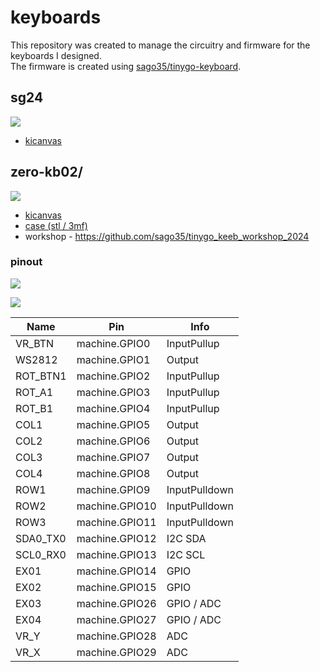 # keyboards

This repository was created to manage the circuitry and firmware for the keyboards I designed.  
The firmware is created using [sago35/tinygo-keyboard](https://github.com/sago35/tinygo-keyboard).  

## sg24

![](./images/sg24.jpg)

* [kicanvas](https://kicanvas.org/?github=https%3A%2F%2Fgithub.com%2Fsago35%2Fkeyboards%2Ftree%2Fmain%2Fsg24%2Fsg24)

## zero-kb02/

![](./images/zero-kb02.jpg)

* [kicanvas](https://kicanvas.org/?github=https%3A%2F%2Fgithub.com%2Fsago35%2Fkeyboards%2Ftree%2Fmain%2Fzero-kb02%2Fzero-kb02)
* [case (stl / 3mf)](./zero-kb02/stl/)
* workshop - https://github.com/sago35/tinygo_keeb_workshop_2024

### pinout

![](./images/pinout01.jpg)

![](./images/pinout02.png)

| Name      | Pin            | Info
|-----------|----------------|------
| VR\_BTN   | machine.GPIO0  | InputPullup
| WS2812    | machine.GPIO1  | Output
| ROT\_BTN1 | machine.GPIO2  | InputPullup
| ROT\_A1   | machine.GPIO3  | InputPullup
| ROT\_B1   | machine.GPIO4  | InputPullup
| COL1      | machine.GPIO5  | Output
| COL2      | machine.GPIO6  | Output
| COL3      | machine.GPIO7  | Output
| COL4      | machine.GPIO8  | Output
| ROW1      | machine.GPIO9  | InputPulldown
| ROW2      | machine.GPIO10 | InputPulldown
| ROW3      | machine.GPIO11 | InputPulldown
| SDA0\_TX0 | machine.GPIO12 | I2C SDA
| SCL0\_RX0 | machine.GPIO13 | I2C SCL
| EX01      | machine.GPIO14 | GPIO
| EX02      | machine.GPIO15 | GPIO
| EX03      | machine.GPIO26 | GPIO / ADC
| EX04      | machine.GPIO27 | GPIO / ADC
| VR\_Y     | machine.GPIO28 | ADC
| VR\_X     | machine.GPIO29 | ADC
